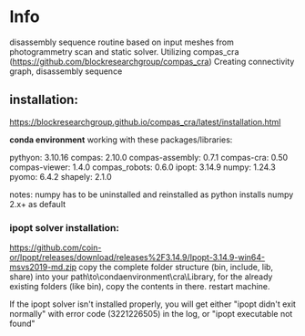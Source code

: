 # Info
disassembly sequence routine based on input meshes from photogrammetry scan and static solver.
Utilizing compas_cra (https://github.com/blockresearchgroup/compas_cra)
Creating connectivity graph, disassembly sequence


## installation:

https://blockresearchgroup.github.io/compas_cra/latest/installation.html

**conda environment** 
working with these packages/libraries:

pythyon: 3.10.16
compas: 2.10.0
compas-assembly: 0.7.1
compas-cra: 0.50
compas-viewer: 1.4.0
compas_robots: 0.6.0
ipopt: 3.14.9
numpy: 1.24.3
pyomo: 6.4.2
shapely: 2.1.0

notes: numpy has to be uninstalled and reinstalled as python installs numpy 2.x+ as default

### ipopt solver installation:
https://github.com/coin-or/Ipopt/releases/download/releases%2F3.14.9/Ipopt-3.14.9-win64-msvs2019-md.zip
copy the complete folder structure (bin, include, lib, share) into your path\to\condaenvironment\cra\Library, for the already existing folders (like bin), copy the contents in there. restart machine.

If the ipopt solver isn't installed properly, you will get either "ipopt didn't exit normally" with error code (3221226505) in the log, or "ipopt executable not found"
